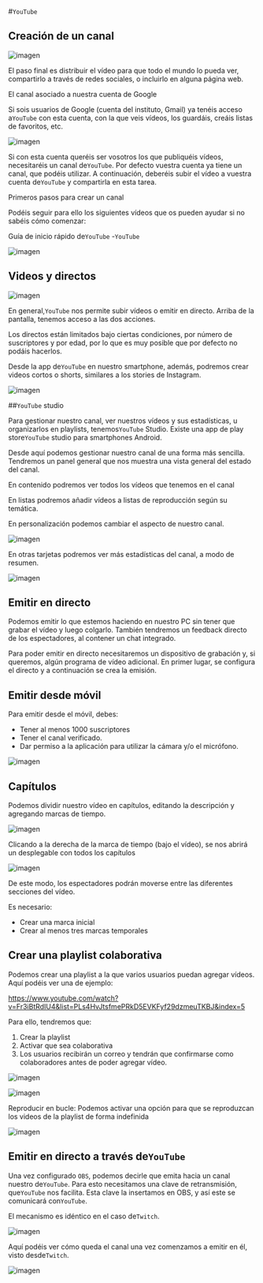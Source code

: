 #``YouTube``

## Creación de un canal

![imagen](media/image21.jpeg)

El paso final es distribuir el vídeo para que todo el mundo lo pueda ver, compartirlo a través de redes sociales, o incluirlo en alguna página web.

El canal asociado a nuestra cuenta de Google

Si sois usuarios de Google (cuenta del instituto, Gmail) ya tenéis acceso a``YouTube`` con esta cuenta, con la que veis vídeos, los guardáis, creáis listas de favoritos, etc.

![imagen](media/image22.png)

Si con esta cuenta queréis ser vosotros los que publiquéis vídeos, necesitaréis un canal de``YouTube``. Por defecto vuestra cuenta ya tiene un canal, que podéis utilizar. A continuación, deberéis subir el vídeo a vuestra cuenta de``YouTube`` y compartirla en esta tarea.

Primeros pasos para crear un canal

Podéis seguir para ello los siguientes vídeos que os pueden ayudar si no sabéis cómo comenzar:

Guía de inicio rápido de``YouTube`` -``YouTube``

![imagen](media/image23.png)

## Videos y directos

![imagen](media/image24.png)

En general,``YouTube`` nos permite subir vídeos o emitir en directo. Arriba de la pantalla, tenemos acceso a las dos acciones.

Los directos están limitados bajo ciertas condiciones, por número de suscriptores y por edad, por lo que es muy posible que por defecto no podáis hacerlos.

Desde la app de``YouTube`` en nuestro smartphone, además, podremos crear videos cortos o shorts, similares a los stories de Instagram.

![imagen](media/image25.png)

##``YouTube`` studio

Para gestionar nuestro canal, ver nuestros vídeos y sus estadísticas, u organizarlos en playlists, tenemos``YouTube`` Studio. Existe una app de play store``YouTube`` studio para smartphones Android.

Desde aquí podemos gestionar nuestro canal de una forma más sencilla. Tendremos un panel general que nos muestra una vista general del estado del canal.

En contenido podremos ver todos los vídeos que tenemos en el canal

En listas podremos añadir vídeos a listas de reproducción según su temática.

En personalización podemos cambiar el aspecto de nuestro canal.

![imagen](media/image26.png)

En otras tarjetas podremos ver más estadísticas del canal, a modo de resumen.

![imagen](media/image27.png)

## Emitir en directo

Podemos emitir lo que estemos haciendo en nuestro PC sin tener que grabar el vídeo y luego colgarlo. También tendremos un feedback directo de los espectadores, al contener un chat integrado.

Para poder emitir en directo necesitaremos un dispositivo de grabación y, si queremos, algún programa de vídeo adicional. En primer lugar, se configura el directo y a continuación se crea la emisión.

## Emitir desde móvil

Para emitir desde el móvil, debes:

- Tener al menos 1000 suscriptores
- Tener el canal verificado.
- Dar permiso a la aplicación para utilizar la cámara y/o el micrófono.

![imagen](media/image28.png)

## Capítulos

Podemos dividir nuestro vídeo en capítulos, editando la descripción y agregando marcas de tiempo.

![imagen](media/image29.png)

Clicando a la derecha de la marca de tiempo (bajo el vídeo), se nos abrirá un desplegable con todos los capítulos

![imagen](media/image30.png)

De este modo, los espectadores podrán moverse entre las diferentes secciones del vídeo.

Es necesario:

- Crear una marca inicial
- Crear al menos tres marcas temporales

## Crear una playlist colaborativa

Podemos crear una playlist a la que varios usuarios puedan agregar vídeos.  Aquí podéis ver una de ejemplo:

https://www.youtube.com/watch?v=Fr3iBtRdIU4&list=PLs4HvJtsfmePRkD5EVKFyf29dzmeuTKBJ&index=5

Para ello, tendremos que:

1. Crear la playlist
2. Activar que sea colaborativa
3. Los usuarios recibirán un correo y tendrán que confirmarse como colaboradores antes de poder agregar vídeo.

![imagen](media/image31.png)

![imagen](media/image32.png)

Reproducir en bucle: Podemos activar una opción para que se reproduzcan los videos de la playlist de forma indefinida

![imagen](media/image33.png)

## Emitir en directo a través de``YouTube``

Una vez configurado ``OBS``, podemos decirle que emita hacia un canal nuestro de``YouTube``. Para esto necesitamos una clave de retransmisión, que``YouTube`` nos facilita. Esta clave la insertamos en OBS, y así este se comunicará con``YouTube``.

El mecanismo es idéntico en el caso de``Twitch``.

![imagen](media/image53.png)

Aquí podéis ver cómo queda el canal una vez comenzamos a emitir en él, visto desde``Twitch``.

![imagen](media/image54.png)